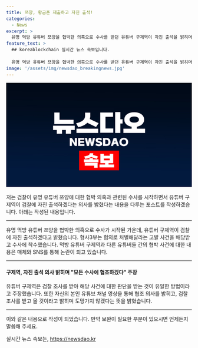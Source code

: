 ```yaml
---
title: 쯔양, 황금폰 제출하고 자진 출석!
categories:
  - News
excerpt: >
  유명 먹방 유튜버 쯔양을 협박한 의혹으로 수사를 받던 유튜버 구제역이 자진 출석을 밝히며 화제가 되고 있다. 검찰은 쯔양을 협박한 유튜버들을 수사 중이며, 쯔양은 A씨로부터 불법 촬영물 유포 협박과 폭행을 당했다고 주장했다. 해당 사건은 계속해서 관심을 끌고 있으며, 제보를 기다리는 CBS노컷뉴스도 함께 관심을 기울이고 있다.
feature_text: >
  ## koreablockchain 실시간 뉴스 속보입니다.

  유명 먹방 유튜버 쯔양을 협박한 의혹으로 수사를 받던 유튜버 구제역이 자진 출석을 밝히며 화제가 되고 있다. 검찰은 쯔양을 협박한 유튜버들을 수사 중이며, 쯔양은 A씨로부터 불법 촬영물 유포 협박과 폭행을 당했다고 주장했다. 해당 사건은 계속해서 관심을 끌고 있으며, 제보를 기다리는 CBS노컷뉴스도 함께 관심을 기울이고 있다.
image: '/assets/img/newsdao_breakingnews.jpg'
---
```


<p><img src="/assets/img/newsdao_breakingnews.jpg" alt="koreablockchain 속보" /></p>

<p>저는 검찰이 유명 유튜버 쯔양에 대한 협박 의혹과 관련된 수사를 시작하면서 유튜버 구제역이 검찰에 자진 출석하겠다는 의사를 밝혔다는 내용을 다루는 포스트를 작성하겠습니다. 아래는 작성된 내용입니다.</p>

<hr />

<p>유명 먹방 유튜버 쯔양을 협박한 의혹으로 수사가 시작된 가운데, 유튜버 구제역이 검찰에 자진 출석하겠다고 밝혔습니다. 형사3부는 혐의로 처벌해달라는 고발 사건을 배당받고 수사에 착수했습니다. 먹방 유튜버 구제역과 다른 유튜버들 간의 협박 사건에 대한 내용은 매체와 SNS를 통해 논란이 되고 있습니다.</p>

<hr />

<h4>구제역, 자진 출석 의사 밝히며 "모든 수사에 협조하겠다" 주장</h4>

<p>유튜버 구제역은 검찰 조사를 받아 해당 사건에 대한 판단을 받는 것이 유일한 방법이라고 주장했습니다. 또한 자신의 본인 유튜브 채널 영상을 통해 협조 의사를 밝히고, 검찰 조사를 받고 올 것이라고 밝히며 도망가지 않겠다는 뜻을 밝혔습니다.</p>

<hr />

<p>이와 같은 내용으로 작성이 되었습니다. 만약 보완이 필요한 부분이 있으시면 언제든지 말씀해 주세요.</p>
실시간 뉴스 속보는, <a href="https://newsdao.kr" rel="dofollow">https://newsdao.kr</a>


